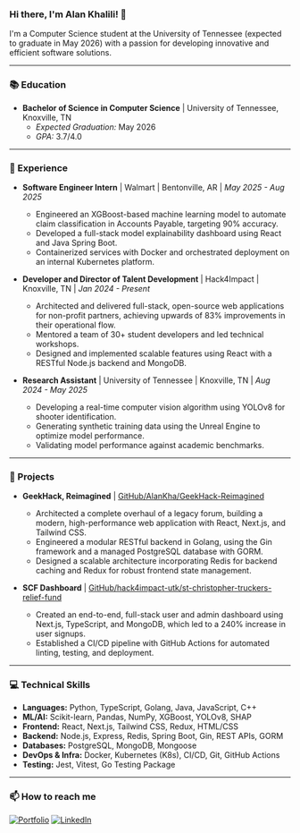 ### Hi there, I'm Alan Khalili! 👋

I'm a Computer Science student at the University of Tennessee (expected to graduate in May 2026) with a passion for developing innovative and efficient software solutions.

---

### 📚 Education

-   **Bachelor of Science in Computer Science** | University of Tennessee, Knoxville, TN
    -   *Expected Graduation:* May 2026
    -   *GPA:* 3.7/4.0

---

### 🔭 Experience

-   **Software Engineer Intern** | Walmart | Bentonville, AR | *May 2025 - Aug 2025*
    -   Engineered an XGBoost-based machine learning model to automate claim classification in Accounts Payable, targeting 90% accuracy.
    -   Developed a full-stack model explainability dashboard using React and Java Spring Boot.
    -   Containerized services with Docker and orchestrated deployment on an internal Kubernetes platform.

-   **Developer and Director of Talent Development** | Hack4Impact | Knoxville, TN | *Jan 2024 - Present*
    -   Architected and delivered full-stack, open-source web applications for non-profit partners, achieving upwards of 83% improvements in their operational flow.
    -   Mentored a team of 30+ student developers and led technical workshops.
    -   Designed and implemented scalable features using React with a RESTful Node.js backend and MongoDB.

-   **Research Assistant** | University of Tennessee | Knoxville, TN | *Aug 2024 - May 2025*
    -   Developing a real-time computer vision algorithm using YOLOv8 for shooter identification.
    -   Generating synthetic training data using the Unreal Engine to optimize model performance.
    -   Validating model performance against academic benchmarks.

---

### 🚀 Projects

-   **GeekHack, Reimagined** | [GitHub/AlanKha/GeekHack-Reimagined](https://github.com/AlanKha/GeekHack-Reimagined)
    -   Architected a complete overhaul of a legacy forum, building a modern, high-performance web application with React, Next.js, and Tailwind CSS.
    -   Engineered a modular RESTful backend in Golang, using the Gin framework and a managed PostgreSQL database with GORM.
    -   Designed a scalable architecture incorporating Redis for backend caching and Redux for robust frontend state management.

-   **SCF Dashboard** | [GitHub/hack4impact-utk/st-christopher-truckers-relief-fund](https://github.com/hack4impact-utk/st-christopher-truckers-relief-fund)
    -   Created an end-to-end, full-stack user and admin dashboard using Next.js, TypeScript, and MongoDB, which led to a 240% increase in user signups.
    -   Established a CI/CD pipeline with GitHub Actions for automated linting, testing, and deployment.

---

### 💻 Technical Skills

-   **Languages:** Python, TypeScript, Golang, Java, JavaScript, C++
-   **ML/AI:** Scikit-learn, Pandas, NumPy, XGBoost, YOLOv8, SHAP
-   **Frontend:** React, Next.js, Tailwind CSS, Redux, HTML/CSS
-   **Backend:** Node.js, Express, Redis, Spring Boot, Gin, REST APIs, GORM
-   **Databases:** PostgreSQL, MongoDB, Mongoose
-   **DevOps & Infra:** Docker, Kubernetes (K8s), CI/CD, Git, GitHub Actions
-   **Testing:** Jest, Vitest, Go Testing Package

---

### 📫 How to reach me

[![Portfolio](https://img.shields.io/badge/my_portfolio-000?style=for-the-badge&logo=ko-fi&logoColor=white)](https://alan-khalili.com/)
[![LinkedIn](https://img.shields.io/badge/linkedin-0A66C2?style=for-the-badge&logo=linkedin&logoColor=white)](https://www.linkedin.com/in/alankhalili)
